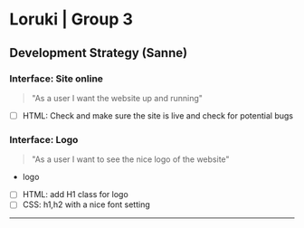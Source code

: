 # Loruki | Group 3

## Development Strategy (Sanne)

### Interface: Site online

> "As a user I want the website up and running"

- [ ] HTML: Check and make sure the site is live and check for potential bugs

### Interface: Logo

> "As a user I want to see the nice logo of the website"

- logo
- [ ] HTML: add H1 class for logo
- [ ] CSS:  h1,h2 with a nice font setting

***
